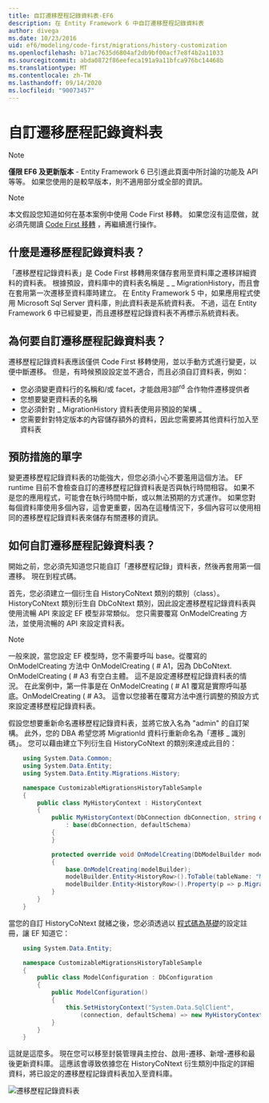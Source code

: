 ```yaml
---
title: 自訂遷移歷程記錄資料表-EF6
description: 在 Entity Framework 6 中自訂遷移歷程記錄資料表
author: divega
ms.date: 10/23/2016
uid: ef6/modeling/code-first/migrations/history-customization
ms.openlocfilehash: b71ac7635d6804af2db9bf00acf7e8f4b2a11033
ms.sourcegitcommit: abda0872f86eefeca191a9a11bfca976bc14468b
ms.translationtype: MT
ms.contentlocale: zh-TW
ms.lasthandoff: 09/14/2020
ms.locfileid: "90073457"
---
```

# <a name="customizing-the-migrations-history-table"></a>自訂遷移歷程記錄資料表
> [!NOTE]
> **僅限 EF6 及更新版本** - Entity Framework 6 已引進此頁面中所討論的功能及 API 等等。 如果您使用的是較早版本，則不適用部分或全部的資訊。

> [!NOTE]
> 本文假設您知道如何在基本案例中使用 Code First 移轉。 如果您沒有這麼做，就必須先閱讀 [Code First 移轉](xref:ef6/modeling/code-first/migrations/index) ，再繼續進行操作。

## <a name="what-is-migrations-history-table"></a>什麼是遷移歷程記錄資料表？

「遷移歷程記錄資料表」是 Code First 移轉用來儲存套用至資料庫之遷移詳細資料的資料表。 根據預設，資料庫中的資料表名稱是 \_ \_ MigrationHistory，而且會在套用第一次遷移至資料庫時建立。 在 Entity Framework 5 中，如果應用程式使用 Microsoft Sql Server 資料庫，則此資料表是系統資料表。 不過，這在 Entity Framework 6 中已經變更，而且遷移歷程記錄資料表不再標示系統資料表。

## <a name="why-customize-migrations-history-table"></a>為何要自訂遷移歷程記錄資料表？

遷移歷程記錄資料表應該僅供 Code First 移轉使用，並以手動方式進行變更，以便中斷遷移。 但是，有時候預設設定並不適合，而且必須自訂資料表，例如：

-   您必須變更資料行的名稱和/或 facet，才能啟用3部<sup>rd</sup> 合作物件遷移提供者
-   您想要變更資料表的名稱
-   您必須針對 \_ MigrationHistory 資料表使用非預設的架構 \_
-   您需要針對特定版本的內容儲存額外的資料，因此您需要將其他資料行加入至資料表

## <a name="words-of-precaution"></a>預防措施的單字

變更遷移歷程記錄資料表的功能強大，但您必須小心不要濫用這個方法。 EF runtime 目前不會檢查自訂的遷移歷程記錄資料表是否與執行時間相容。 如果不是您的應用程式，可能會在執行時間中斷，或以無法預期的方式運作。 如果您對每個資料庫使用多個內容，這會更重要，因為在這種情況下，多個內容可以使用相同的遷移歷程記錄資料表來儲存有關遷移的資訊。

## <a name="how-to-customize-migrations-history-table"></a>如何自訂遷移歷程記錄資料表？

開始之前，您必須先知道您只能自訂「遷移歷程記錄」資料表，然後再套用第一個遷移。 現在到程式碼。

首先，您必須建立一個衍生自 HistoryCoNtext 類別的類別（class）。 HistoryCoNtext 類別衍生自 DbCoNtext 類別，因此設定遷移歷程記錄資料表與使用流暢 API 來設定 EF 模型非常類似。 您只需要覆寫 OnModelCreating 方法，並使用流暢的 API 來設定資料表。

>[!NOTE]
> 一般來說，當您設定 EF 模型時，您不需要呼叫 base。從覆寫的 OnModelCreating 方法中 OnModelCreating ( # A1，因為 DbCoNtext. OnModelCreating ( # A3 有空白主體。 這不是設定遷移歷程記錄資料表的情況。 在此案例中，第一件事是在 OnModelCreating ( # A1 覆寫是實際呼叫基底。OnModelCreating ( # A3。 這會以您接著在覆寫方法中進行調整的預設方式來設定遷移歷程記錄資料表。

假設您想要重新命名遷移歷程記錄資料表，並將它放入名為 "admin" 的自訂架構。 此外，您的 DBA 希望您將 MigrationId 資料行重新命名為「遷移 \_ 識別碼」。 您可以藉由建立下列衍生自 HistoryCoNtext 的類別來達成此目的：

``` csharp
    using System.Data.Common;
    using System.Data.Entity;
    using System.Data.Entity.Migrations.History;

    namespace CustomizableMigrationsHistoryTableSample
    {
        public class MyHistoryContext : HistoryContext
        {
            public MyHistoryContext(DbConnection dbConnection, string defaultSchema)
                : base(dbConnection, defaultSchema)
            {
            }

            protected override void OnModelCreating(DbModelBuilder modelBuilder)
            {
                base.OnModelCreating(modelBuilder);
                modelBuilder.Entity<HistoryRow>().ToTable(tableName: "MigrationHistory", schemaName: "admin");
                modelBuilder.Entity<HistoryRow>().Property(p => p.MigrationId).HasColumnName("Migration_ID");
            }
        }
    }
```

當您的自訂 HistoryCoNtext 就緒之後，您必須透過以 [程式碼為基礎](https://msdn.com/data/jj680699)的設定註冊，讓 EF 知道它：

``` csharp
    using System.Data.Entity;

    namespace CustomizableMigrationsHistoryTableSample
    {
        public class ModelConfiguration : DbConfiguration
        {
            public ModelConfiguration()
            {
                this.SetHistoryContext("System.Data.SqlClient",
                    (connection, defaultSchema) => new MyHistoryContext(connection, defaultSchema));
            }
        }
    }
```

這就是這麼多。 現在您可以移至封裝管理員主控台、啟用-遷移、新增-遷移和最後更新資料庫。 這應該會導致依據您在 HistoryCoNtext 衍生類別中指定的詳細資料，將已設定的遷移歷程記錄資料表加入至資料庫。

![遷移歷程記錄資料表](~/ef6/media/database.png)
